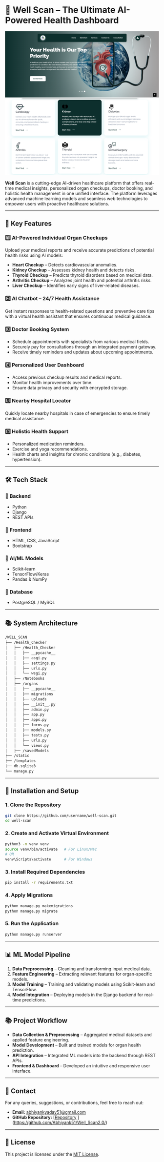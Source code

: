 # 🚀 **Well Scan – The Ultimate AI-Powered Health Dashboard**  

![Website Screenshot 1](Dashboard.png) ![Website Screenshot 2](Models.png)

**Well Scan** is a cutting-edge AI-driven healthcare platform that offers real-time medical insights, personalized organ checkups, doctor booking, and holistic health management in one unified interface. The platform leverages advanced machine learning models and seamless web technologies to empower users with proactive healthcare solutions.  

---

## 🎯 **Key Features**  

### 1️⃣ **AI-Powered Individual Organ Checkups**  
Upload your medical reports and receive accurate predictions of potential health risks using AI models:  
- **Heart Checkup** – Detects cardiovascular anomalies.  
- **Kidney Checkup** – Assesses kidney health and detects risks.  
- **Thyroid Checkup** – Predicts thyroid disorders based on medical data.  
- **Arthritis Checkup** – Analyzes joint health and potential arthritis risks.  
- **Liver Checkup** – Identifies early signs of liver-related diseases.  

### 2️⃣ **AI Chatbot – 24/7 Health Assistance**  
Get instant responses to health-related questions and preventive care tips with a virtual health assistant that ensures continuous medical guidance.  

### 3️⃣ **Doctor Booking System**  
- Schedule appointments with specialists from various medical fields.  
- Securely pay for consultations through an integrated payment gateway.  
- Receive timely reminders and updates about upcoming appointments.  

### 4️⃣ **Personalized User Dashboard**  
- Access previous checkup results and medical reports.  
- Monitor health improvements over time.  
- Ensure data privacy and security with encrypted storage.  

### 5️⃣ **Nearby Hospital Locator**  
Quickly locate nearby hospitals in case of emergencies to ensure timely medical assistance.  

### 6️⃣ **Holistic Health Support**  
- Personalized medication reminders.  
- Exercise and yoga recommendations.  
- Health charts and insights for chronic conditions (e.g., diabetes, hypertension).  

---

## 🛠️ **Tech Stack**  

### 🔹 **Backend**  
- Python  
- Django  
- REST APIs  

### 🔹 **Frontend**  
- HTML, CSS, JavaScript  
- Bootstrap  

### 🔹 **AI/ML Models**  
- Scikit-learn  
- TensorFlow/Keras  
- Pandas & NumPy  

### 🔹 **Database**  
- PostgreSQL / MySQL  

---

## 📚 **System Architecture**  
```bash
/WELL_SCAN
├── /Health_Checker
│   ├── /Health_Checker
│   │   ├── __pycache__
│   │   ├── asgi.py
│   │   ├── settings.py
│   │   ├── urls.py
│   │   └── wsgi.py
│   ├── /Notebooks
│   ├── /organs
│   │   ├── __pycache__
│   │   ├── migrations
│   │   ├── uploads
│   │   ├── __init__.py
│   │   ├── admin.py
│   │   ├── app.py
│   │   ├── apps.py
│   │   ├── forms.py
│   │   ├── models.py
│   │   ├── tests.py
│   │   ├── urls.py
│   │   └── views.py
│   ├── /savedModels
├── /static
├── /templates
├── db.sqlite3
└── manage.py
```

---

## 📄 **Installation and Setup**  

### 1. Clone the Repository  
```bash
git clone https://github.com/username/well-scan.git
cd well-scan
```

### 2. Create and Activate Virtual Environment  
```bash
python3 -m venv venv
source venv/bin/activate   # For Linux/Mac
# OR
venv\Scripts\activate      # For Windows
```

### 3. Install Required Dependencies  
```bash
pip install -r requirements.txt
```

### 4. Apply Migrations  
```bash
python manage.py makemigrations
python manage.py migrate
```

### 5. Run the Application  
```bash
python manage.py runserver
```


---

## 📊 **ML Model Pipeline**  
1. **Data Preprocessing** – Cleaning and transforming input medical data.  
2. **Feature Engineering** – Extracting relevant features for organ-specific models.  
3. **Model Training** – Training and validating models using Scikit-learn and TensorFlow.  
4. **Model Integration** – Deploying models in the Django backend for real-time predictions.  

---

## 📚 **Project Workflow**  
- **Data Collection & Preprocessing** – Aggregated medical datasets and applied feature engineering.  
- **Model Development** – Built and trained models for organ health prediction.  
- **API Integration** – Integrated ML models into the backend through REST APIs.  
- **Frontend & Dashboard** – Developed an intuitive and responsive user interface.  

---

## 📧 **Contact**  
For any queries, suggestions, or contributions, feel free to reach out:  
- **Email:** [abhiyankyadav51@gmail.com](abhiyankyadav51@gmail.com)  
- **GitHub Repository:** [[Repository]((https://github.com/Abhiyank51/Well_Scan2.0/))  ](https://github.com/Abhiyank51/Well_Scan2.0/)

---

## 📜 **License**  
This project is licensed under the [MIT License](LICENSE).  
